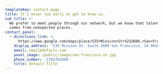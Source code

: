 ```yaml
---
templateKey: contact-page
title: It’s never too early to get to know us.
sub_title: >-
  We prefer to meet people through our network, but we know that talent often
  comes from unexpected places.
contact_panel:
  - directions_link: >-
      https://www.google.com/maps/place/535+Mission+St+%232600,+San+Francisco,+CA+94105/@37.7888907,-122.400289,17z/data=!3m1!4b1!4m5!3m4!1s0x8085806325b00825:0x7808b0fc4ef4d3a6!8m2!3d37.7888907!4d-122.3981003
    display_address: '535 Mission St. Suite 2600 San Francisco, CA 94105'
    email: email@default.com
    panel_image: /public/image/san-francisco-2x.jpg
    phone_number: '2703702890'
    title: Default Title
---
```


